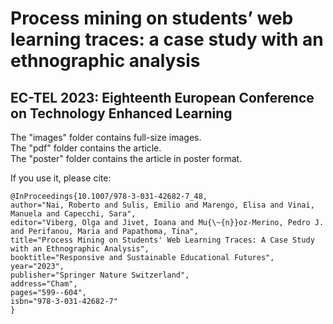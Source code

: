 # Process mining on students’ web learning traces: a case study with an ethnographic analysis
## EC-TEL 2023: Eighteenth European Conference on Technology Enhanced Learning

The "images" folder contains full-size images.  
The "pdf" folder contains the article.  
The "poster" folder contains the article in poster format.  

If you use it, please cite:

```
@InProceedings{10.1007/978-3-031-42682-7_48,
author="Nai, Roberto and Sulis, Emilio and Marengo, Elisa and Vinai, Manuela and Capecchi, Sara",
editor="Viberg, Olga and Jivet, Ioana and Mu{\~{n}}oz-Merino, Pedro J. and Perifanou, Maria and Papathoma, Tina",
title="Process Mining on Students' Web Learning Traces: A Case Study with an Ethnographic Analysis",
booktitle="Responsive and Sustainable Educational Futures",
year="2023",
publisher="Springer Nature Switzerland",
address="Cham",
pages="599--604",
isbn="978-3-031-42682-7"
}
```
